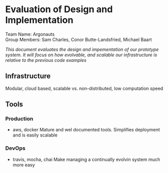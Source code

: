 # Evaluation of Design and Implementation
Team Name: Argonauts   
Group Members: Sam Charles, Conor Butte-Landsfried, Michael Baart  
  
*This document evaluates the design and impementation of our prototype system. It will focus on how evolvable, and scalable our infrastructure is relative to the previous code examples*

## Infrastructure 
Modular, cloud based, scalable vs. non-distributed, low computation speed
## Tools
### Production
 - aws, docker
Mature and wel documented tools. Simplifies deployment and is easily scalable
### DevOps
 - travis, mocha, chai
Make managing a continually evolvin system much more easy
 
